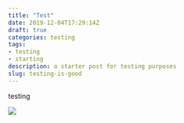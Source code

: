 ```yaml
---
title: "Test"
date: 2019-12-04T17:29:14Z
draft: true
categories: testing
tags:
- testing
- starting
description: a starter post for testing purposes
slug: testing-is-good
---
```

testing

![](/img/test.png)
